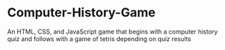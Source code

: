 # Computer-History-Game
An HTML, CSS, and JavaScript game that begins with a computer history quiz and follows with a game of tetris depending on quiz results
